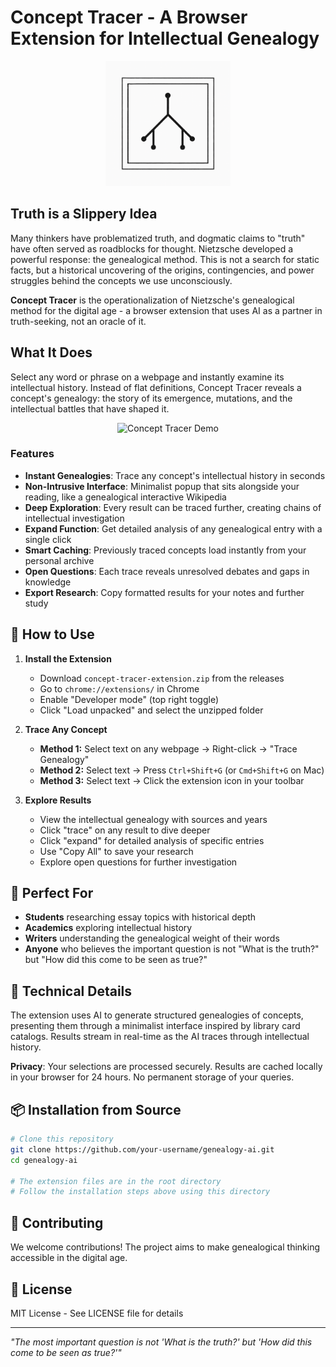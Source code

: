 # Concept Tracer - A Browser Extension for Intellectual Genealogy

<p align="center">
  <img src="icons/logo_final.png" alt="Concept Tracer Logo" width="200"/>
</p>

## Truth is a Slippery Idea

Many thinkers have problematized truth, and dogmatic claims to "truth" have often served as roadblocks for thought. Nietzsche developed a powerful response: the genealogical method. This is not a search for static facts, but a historical uncovering of the origins, contingencies, and power struggles behind the concepts we use unconsciously.

**Concept Tracer** is the operationalization of Nietzsche's genealogical method for the digital age - a browser extension that uses AI as a partner in truth-seeking, not an oracle of it.

## What It Does

Select any word or phrase on a webpage and instantly examine its intellectual history. Instead of flat definitions, Concept Tracer reveals a concept's genealogy: the story of its emergence, mutations, and the intellectual battles that have shaped it.

<p align="center">
  <img src="https://github.com/user-attachments/assets/genealogy-demo.gif" alt="Concept Tracer Demo" width="600"/>
</p>

### Features

- **Instant Genealogies**: Trace any concept's intellectual history in seconds
- **Non-Intrusive Interface**: Minimalist popup that sits alongside your reading, like a genealogical interactive Wikipedia
- **Deep Exploration**: Every result can be traced further, creating chains of intellectual investigation
- **Expand Function**: Get detailed analysis of any genealogical entry with a single click
- **Smart Caching**: Previously traced concepts load instantly from your personal archive
- **Open Questions**: Each trace reveals unresolved debates and gaps in knowledge
- **Export Research**: Copy formatted results for your notes and further study

## 🚀 How to Use

1. **Install the Extension**
   - Download `concept-tracer-extension.zip` from the releases
   - Go to `chrome://extensions/` in Chrome
   - Enable "Developer mode" (top right toggle)
   - Click "Load unpacked" and select the unzipped folder

2. **Trace Any Concept**
   - **Method 1:** Select text on any webpage → Right-click → "Trace Genealogy"
   - **Method 2:** Select text → Press `Ctrl+Shift+G` (or `Cmd+Shift+G` on Mac)
   - **Method 3:** Select text → Click the extension icon in your toolbar

3. **Explore Results**
   - View the intellectual genealogy with sources and years
   - Click "trace" on any result to dive deeper
   - Click "expand" for detailed analysis of specific entries
   - Use "Copy All" to save your research
   - Explore open questions for further investigation

## 🎯 Perfect For

- **Students** researching essay topics with historical depth
- **Academics** exploring intellectual history
- **Writers** understanding the genealogical weight of their words
- **Anyone** who believes the important question is not "What is the truth?" but "How did this come to be seen as true?"

## 🔧 Technical Details

The extension uses AI to generate structured genealogies of concepts, presenting them through a minimalist interface inspired by library card catalogs. Results stream in real-time as the AI traces through intellectual history.

**Privacy**: Your selections are processed securely. Results are cached locally in your browser for 24 hours. No permanent storage of your queries.

## 📦 Installation from Source

```bash
# Clone this repository
git clone https://github.com/your-username/genealogy-ai.git
cd genealogy-ai

# The extension files are in the root directory
# Follow the installation steps above using this directory
```

## 🤝 Contributing

We welcome contributions! The project aims to make genealogical thinking accessible in the digital age.

## 📄 License

MIT License - See LICENSE file for details

---

*"The most important question is not 'What is the truth?' but 'How did this come to be seen as true?'"* 
